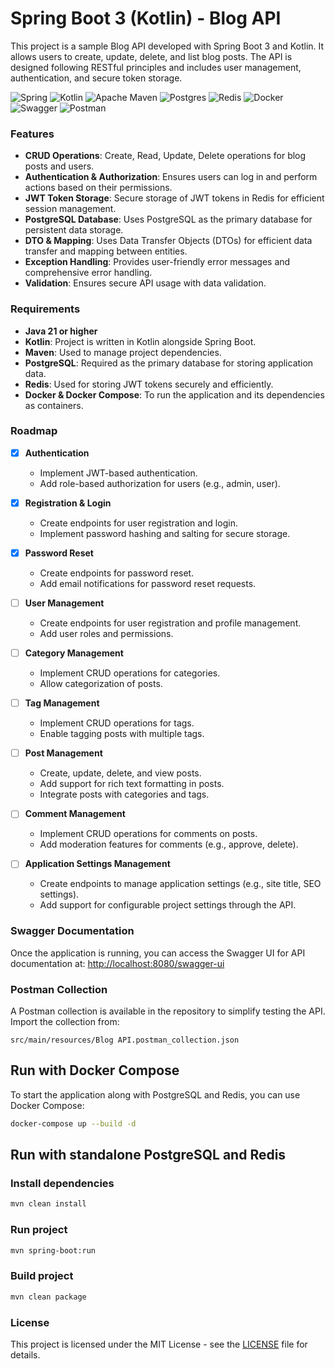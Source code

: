 # Spring Boot 3 (Kotlin) - Blog API

This project is a sample Blog API developed with Spring Boot 3 and Kotlin. It allows users to create, update, delete,
and list blog posts. The API is designed following RESTful principles and includes user management, authentication, and
secure token storage.

![Spring](https://img.shields.io/badge/spring-%236DB33F.svg?style=for-the-badge&logo=spring&logoColor=white)
![Kotlin](https://img.shields.io/badge/kotlin-%237F52FF.svg?style=for-the-badge&logo=kotlin&logoColor=white)
![Apache Maven](https://img.shields.io/badge/Apache%20Maven-C71A36?style=for-the-badge&logo=Apache%20Maven&logoColor=white)
![Postgres](https://img.shields.io/badge/postgres-%23316192.svg?style=for-the-badge&logo=postgresql&logoColor=white)
![Redis](https://img.shields.io/badge/redis-%23DD0031.svg?style=for-the-badge&logo=redis&logoColor=white)
![Docker](https://img.shields.io/badge/docker-%230db7ed.svg?style=for-the-badge&logo=docker&logoColor=white)
![Swagger](https://img.shields.io/badge/-Swagger-%23Clojure?style=for-the-badge&logo=swagger&logoColor=white)
![Postman](https://img.shields.io/badge/Postman-FF6C37?style=for-the-badge&logo=postman&logoColor=white)

### Features

- **CRUD Operations**: Create, Read, Update, Delete operations for blog posts and users.
- **Authentication & Authorization**: Ensures users can log in and perform actions based on their permissions.
- **JWT Token Storage**: Secure storage of JWT tokens in Redis for efficient session management.
- **PostgreSQL Database**: Uses PostgreSQL as the primary database for persistent data storage.
- **DTO & Mapping**: Uses Data Transfer Objects (DTOs) for efficient data transfer and mapping between entities.
- **Exception Handling**: Provides user-friendly error messages and comprehensive error handling.
- **Validation**: Ensures secure API usage with data validation.

### Requirements

- **Java 21 or higher**
- **Kotlin**: Project is written in Kotlin alongside Spring Boot.
- **Maven**: Used to manage project dependencies.
- **PostgreSQL**: Required as the primary database for storing application data.
- **Redis**: Used for storing JWT tokens securely and efficiently.
- **Docker & Docker Compose**: To run the application and its dependencies as containers.

### Roadmap

- [X] **Authentication**
    - Implement JWT-based authentication.
    - Add role-based authorization for users (e.g., admin, user).

- [X] **Registration & Login**
    - Create endpoints for user registration and login.
    - Implement password hashing and salting for secure storage.

- [X] **Password Reset**
    - Create endpoints for password reset.
    - Add email notifications for password reset requests.

- [ ] **User Management**
    - Create endpoints for user registration and profile management.
    - Add user roles and permissions.

- [ ] **Category Management**
    - Implement CRUD operations for categories.
    - Allow categorization of posts.

- [ ] **Tag Management**
    - Implement CRUD operations for tags.
    - Enable tagging posts with multiple tags.

- [ ] **Post Management**
    - Create, update, delete, and view posts.
    - Add support for rich text formatting in posts.
    - Integrate posts with categories and tags.

- [ ] **Comment Management**
    - Implement CRUD operations for comments on posts.
    - Add moderation features for comments (e.g., approve, delete).

- [ ] **Application Settings Management**
    - Create endpoints to manage application settings (e.g., site title, SEO settings).
    - Add support for configurable project settings through the API.

### Swagger Documentation

Once the application is running, you can access the Swagger UI for API documentation at:
[http://localhost:8080/swagger-ui](http://localhost:8080/swagger-ui)

### Postman Collection

A Postman collection is available in the repository to simplify testing the API. Import the collection from:

```
src/main/resources/Blog API.postman_collection.json
```

## Run with Docker Compose

To start the application along with PostgreSQL and Redis, you can use Docker Compose:

```bash
docker-compose up --build -d
```

## Run with standalone PostgreSQL and Redis

### Install dependencies

```bash
mvn clean install
```

### Run project

```bash
mvn spring-boot:run 
```

### Build project

```bash
mvn clean package
```

### License

This project is licensed under the MIT License - see the [LICENSE](LICENSE) file for details.
